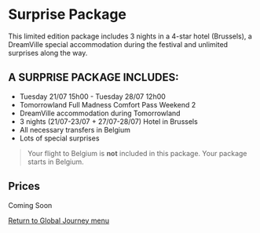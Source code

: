 # Surprise Package

This limited edition package includes 3 nights in a 4-star hotel (Brussels), a DreamVille special accommodation during the festival and unlimited surprises along the way.

## **A SURPRISE PACKAGE INCLUDES:**

- Tuesday 21/07 15h00 - Tuesday 28/07 12h00
- Tomorrowland Full Madness Comfort Pass Weekend 2
- DreamVille accommodation during Tomorrowland
- 3 nights (21/07-23/07 + 27/07-28/07) Hotel in Brussels
- All necessary transfers in Belgium
- Lots of special surprises

> Your flight to Belgium is **not** included in this package. Your package starts in Belgium.

## **Prices**
Coming Soon

[Return to Global Journey menu](https://www.reddit.com/r/Tomorrowland/about/wiki/summer/global_journey)